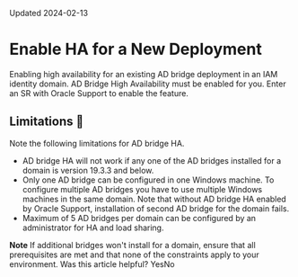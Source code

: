 Updated 2024-02-13
# Enable HA for a New Deployment
Enabling high availability for an existing AD bridge deployment in an IAM identity domain.
AD Bridge High Availability must be enabled for you. Enter an SR with Oracle Support to enable the feature.
## Limitations 🔗 
Note the following limitations for AD bridge HA.
  * AD bridge HA will not work if any one of the AD bridges installed for a domain is version 19.3.3 and below.
  * Only one AD bridge can be configured in one Windows machine. To configure multiple AD bridges you have to use multiple Windows machines in the same domain. Note that without AD bridge HA enabled by Oracle Support, installation of second AD bridge for the domain fails.
  * Maximum of 5 AD bridges per domain can be configured by an administrator for HA and load sharing.


**Note** If additional bridges won't install for a domain, ensure that all prerequisites are met and that none of the constraints apply to your environment.
Was this article helpful?
YesNo

